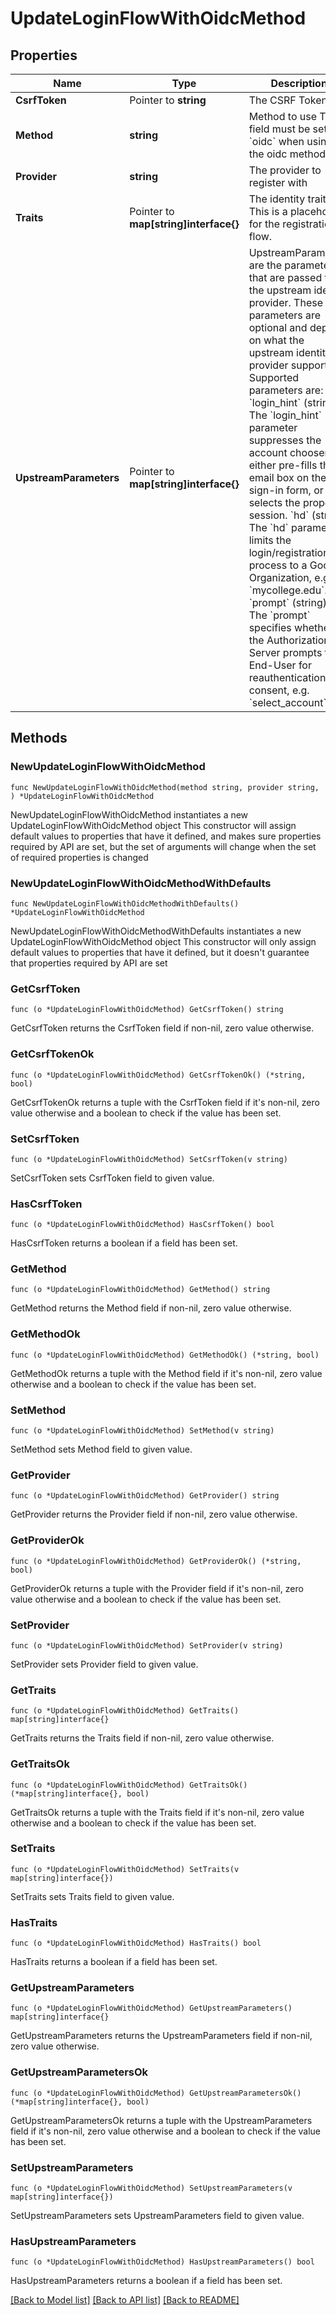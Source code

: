 # UpdateLoginFlowWithOidcMethod

## Properties

Name | Type | Description | Notes
------------ | ------------- | ------------- | -------------
**CsrfToken** | Pointer to **string** | The CSRF Token | [optional] 
**Method** | **string** | Method to use  This field must be set to &#x60;oidc&#x60; when using the oidc method. | 
**Provider** | **string** | The provider to register with | 
**Traits** | Pointer to **map[string]interface{}** | The identity traits. This is a placeholder for the registration flow. | [optional] 
**UpstreamParameters** | Pointer to **map[string]interface{}** | UpstreamParameters are the parameters that are passed to the upstream identity provider.  These parameters are optional and depend on what the upstream identity provider supports. Supported parameters are: &#x60;login_hint&#x60; (string): The &#x60;login_hint&#x60; parameter suppresses the account chooser and either pre-fills the email box on the sign-in form, or selects the proper session. &#x60;hd&#x60; (string): The &#x60;hd&#x60; parameter limits the login/registration process to a Google Organization, e.g. &#x60;mycollege.edu&#x60;. &#x60;prompt&#x60; (string): The &#x60;prompt&#x60; specifies whether the Authorization Server prompts the End-User for reauthentication and consent, e.g. &#x60;select_account&#x60;. | [optional] 

## Methods

### NewUpdateLoginFlowWithOidcMethod

`func NewUpdateLoginFlowWithOidcMethod(method string, provider string, ) *UpdateLoginFlowWithOidcMethod`

NewUpdateLoginFlowWithOidcMethod instantiates a new UpdateLoginFlowWithOidcMethod object
This constructor will assign default values to properties that have it defined,
and makes sure properties required by API are set, but the set of arguments
will change when the set of required properties is changed

### NewUpdateLoginFlowWithOidcMethodWithDefaults

`func NewUpdateLoginFlowWithOidcMethodWithDefaults() *UpdateLoginFlowWithOidcMethod`

NewUpdateLoginFlowWithOidcMethodWithDefaults instantiates a new UpdateLoginFlowWithOidcMethod object
This constructor will only assign default values to properties that have it defined,
but it doesn't guarantee that properties required by API are set

### GetCsrfToken

`func (o *UpdateLoginFlowWithOidcMethod) GetCsrfToken() string`

GetCsrfToken returns the CsrfToken field if non-nil, zero value otherwise.

### GetCsrfTokenOk

`func (o *UpdateLoginFlowWithOidcMethod) GetCsrfTokenOk() (*string, bool)`

GetCsrfTokenOk returns a tuple with the CsrfToken field if it's non-nil, zero value otherwise
and a boolean to check if the value has been set.

### SetCsrfToken

`func (o *UpdateLoginFlowWithOidcMethod) SetCsrfToken(v string)`

SetCsrfToken sets CsrfToken field to given value.

### HasCsrfToken

`func (o *UpdateLoginFlowWithOidcMethod) HasCsrfToken() bool`

HasCsrfToken returns a boolean if a field has been set.

### GetMethod

`func (o *UpdateLoginFlowWithOidcMethod) GetMethod() string`

GetMethod returns the Method field if non-nil, zero value otherwise.

### GetMethodOk

`func (o *UpdateLoginFlowWithOidcMethod) GetMethodOk() (*string, bool)`

GetMethodOk returns a tuple with the Method field if it's non-nil, zero value otherwise
and a boolean to check if the value has been set.

### SetMethod

`func (o *UpdateLoginFlowWithOidcMethod) SetMethod(v string)`

SetMethod sets Method field to given value.


### GetProvider

`func (o *UpdateLoginFlowWithOidcMethod) GetProvider() string`

GetProvider returns the Provider field if non-nil, zero value otherwise.

### GetProviderOk

`func (o *UpdateLoginFlowWithOidcMethod) GetProviderOk() (*string, bool)`

GetProviderOk returns a tuple with the Provider field if it's non-nil, zero value otherwise
and a boolean to check if the value has been set.

### SetProvider

`func (o *UpdateLoginFlowWithOidcMethod) SetProvider(v string)`

SetProvider sets Provider field to given value.


### GetTraits

`func (o *UpdateLoginFlowWithOidcMethod) GetTraits() map[string]interface{}`

GetTraits returns the Traits field if non-nil, zero value otherwise.

### GetTraitsOk

`func (o *UpdateLoginFlowWithOidcMethod) GetTraitsOk() (*map[string]interface{}, bool)`

GetTraitsOk returns a tuple with the Traits field if it's non-nil, zero value otherwise
and a boolean to check if the value has been set.

### SetTraits

`func (o *UpdateLoginFlowWithOidcMethod) SetTraits(v map[string]interface{})`

SetTraits sets Traits field to given value.

### HasTraits

`func (o *UpdateLoginFlowWithOidcMethod) HasTraits() bool`

HasTraits returns a boolean if a field has been set.

### GetUpstreamParameters

`func (o *UpdateLoginFlowWithOidcMethod) GetUpstreamParameters() map[string]interface{}`

GetUpstreamParameters returns the UpstreamParameters field if non-nil, zero value otherwise.

### GetUpstreamParametersOk

`func (o *UpdateLoginFlowWithOidcMethod) GetUpstreamParametersOk() (*map[string]interface{}, bool)`

GetUpstreamParametersOk returns a tuple with the UpstreamParameters field if it's non-nil, zero value otherwise
and a boolean to check if the value has been set.

### SetUpstreamParameters

`func (o *UpdateLoginFlowWithOidcMethod) SetUpstreamParameters(v map[string]interface{})`

SetUpstreamParameters sets UpstreamParameters field to given value.

### HasUpstreamParameters

`func (o *UpdateLoginFlowWithOidcMethod) HasUpstreamParameters() bool`

HasUpstreamParameters returns a boolean if a field has been set.


[[Back to Model list]](../README.md#documentation-for-models) [[Back to API list]](../README.md#documentation-for-api-endpoints) [[Back to README]](../README.md)


